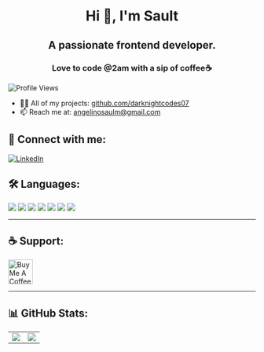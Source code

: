
<h1 align="center">Hi 👋, I'm Sault</h1>
<h2 align="center"><strong>A passionate frontend developer.</strong></h2>
<h3 align="center">Love to code @2am with a sip of coffee☕</h3>

<p align="left">
  <img src="https://komarev.com/ghpvc/?username=darknightcodes07&label=Profile%20views&color=0e75b6&style=flat" alt="Profile Views" />
</p>


- 👨‍💻 All of my projects: [github.com/darknightcodes07](https://github.com/darknightcodes07)
- 📫 Reach me at: [angelinosaulm@gmail.com](mailto:angelinosaulm@gmail.com)


## 🤝 Connect with me:

<p>
  <a href="https://www.linkedin.com/in/angelino-saul-953b16317/" target="_blank">
    <img src="https://img.icons8.com/color/48/linkedin.png" alt="LinkedIn"/>
  </a>
</p>


## 🛠️ Languages:

<p>
  <img src="https://img.icons8.com/color/48/python.png"/>
  <img src="https://img.icons8.com/color/48/c-programming.png"/>
  <img src="https://img.icons8.com/color/48/c-plus-plus-logo.png"/>
  <img src="https://img.icons8.com/color/48/mysql-logo.png"/>
  <img src="https://img.icons8.com/color/48/css3.png"/>
  <img src="https://img.icons8.com/color/48/html-5.png"/>
  <img src="https://img.icons8.com/color/48/linux.png"/>
  
  
</p>

---

## ☕ Support:

<a href="https://www.buymeacoffee.com/yourusername" target="_blank">
  <img src="https://cdn.buymeacoffee.com/buttons/v2/default-yellow.png" height="50" alt="Buy Me A Coffee"/>
</a>

---

## 📊 GitHub Stats:

<table>
  <tr>
    <td>
      <img src="https://github-readme-stats.vercel.app/api/top-langs/?username=darknightcodes07&layout=compact&theme=vision-friendly-dark"/>
    </td>
    <td>
      <img src="https://github-readme-stats.vercel.app/api?username=darknightcodes07&show_icons=true&theme=vision-friendly-dark"/>
    </td>
  </tr>
</table>


